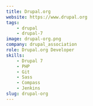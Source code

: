 ```yaml
---
title: Drupal.org
website: https://www.drupal.org
tags:
    - drupal
    - drupal-7
image: drupal-org.png
company: drupal_association
role: Drupal.org Developer
skills:
    - Drupal 7
    - PHP
    - Git
    - Sass
    - Compass
    - Jenkins
slug: drupal-org
---
```

